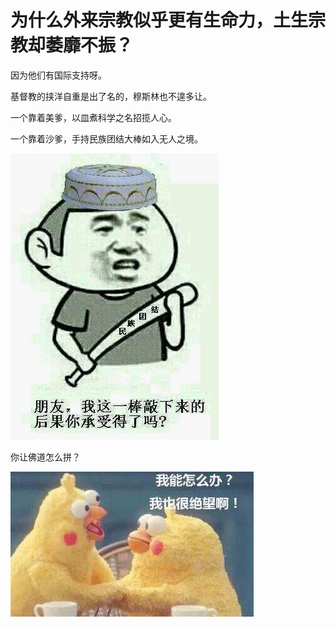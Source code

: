 # 为什么外来宗教似乎更有生命力，土生宗教却萎靡不振？

因为他们有国际支持呀。

基督教的挟洋自重是出了名的，穆斯林也不遑多让。

一个靠着美爹，以皿煮科学之名招揽人心。

一个靠着沙爹，手持民族团结大棒如入无人之境。

<img src="8.25.1.jpg">

你让佛道怎么拼？

<img src="8.25.2.png">

